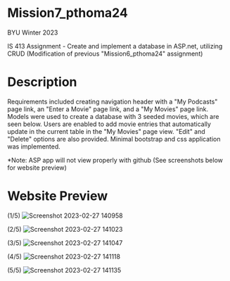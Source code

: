 # Mission7_pthoma24
BYU Winter 2023

IS 413 Assignment - Create and implement a database in ASP.net, utilizing CRUD (Modification of previous "Mission6_pthoma24" assignment)

# Description
Requirements included creating navigation header with a "My Podcasts" page link, an "Enter a Movie" page link, and a "My Movies" page link. Models were used to create a database with 3 seeded movies, which are seen below. Users are enabled to add movie entries that automatically update in the current table in the "My Movies" page view. "Edit" and "Delete" options are also provided. Minimal bootstrap and css application was implemented. 

*Note: ASP app will not view properly with github (See screenshots below for website preview)

# Website Preview

(1/5)
![Screenshot 2023-02-27 140958](https://user-images.githubusercontent.com/103624496/221688632-64580fc6-e9e9-4b34-8f7b-5f595ed476fd.png)

(2/5)
![Screenshot 2023-02-27 141023](https://user-images.githubusercontent.com/103624496/221688751-6032c7b5-1d3e-45e4-996f-1e062739c1bc.png)

(3/5)
![Screenshot 2023-02-27 141047](https://user-images.githubusercontent.com/103624496/221688857-df04c2cf-fd8e-487d-9d83-9535287099f4.png)

(4/5)
![Screenshot 2023-02-27 141118](https://user-images.githubusercontent.com/103624496/221688945-1cfce85a-1e91-4fcd-85cd-94981eea66b1.png)

(5/5)
![Screenshot 2023-02-27 141135](https://user-images.githubusercontent.com/103624496/221689068-1dd28d9c-d5af-4e0d-8c46-2d790086126f.png)
